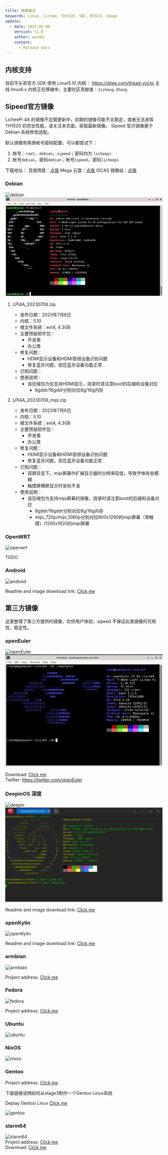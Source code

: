 ```yaml
---
title: 镜像集合
keywords: Linux, Lichee, TH1520, SBC, RISCV, image
update:
  - date: 2023-05-08
    version: v1.0
    author: wonder
    content:
      - Release docs
---
```


## 内核支持

目前平头哥官方 SDK 使用 Linux5.10 内核： https://gitee.com/thead-yocto
主线 linux6.x 内核正在移植中，主要社区贡献者：`Jisheng Zhang `

## Sipeed官方镜像

LicheePi 4A 的镜像不定期更新中，初期的镜像可能不太稳定，或者无法发挥 TH1520 的完全性能，请关注本页面，获取最新镜像。
Sipeed 官方镜像基于 Debian 系统修改适配。 

默认镜像有两类帐号密码配置，可以都尝试下：
1. 帐号：`root`，`debian`，`sipeed`；密码均为 `licheepi`
2. 帐号`debian`，密码`debian`；帐号`sipeed`，密码`licheepi`

下载地址：
百度网盘：[点我](https://pan.baidu.com/s/1xH56ZlewB6UOMlke5BrKWQ)
Mega 云盘：[点我](https://mega.nz/folder/phoQlBTZ#cZeQ3qZ__pDvP94PT3_bGA)
ISCAS 镜像站：[点我](https://mirror.iscas.ac.cn/revyos/extra/images/lpi4a/)

### Debian

![debian](./assets/images/debian.png)  
![debian_neofetch](./assets/images/debian_neofetch.png)  

1. LPI4A_20230706.zip
   - 发布日期：2023年7月6日
   - 内核：5.10
   - 根文件系统：ext4, 4.3GB
   - 主要预装软件包：
      - 开发类
      - 办公类
   - 修复问题：
      - HDMI显示设备和HDMI音频设备识别问题
      - 修复蓝牙问题，现在蓝牙设备功能正常
   - 已知问题：
   - 使用说明：
      - 该压缩包为仅支持HDMI显示，烧录时请注意boot的后缀和设备对应
         - 8gddr/16gddr分别对应8g/16g内存

2. LPI4A_20230706_mipi.zip
   - 发布日期：2023年7月6日
   - 内核：5.10
   - 根文件系统：ext4, 4.3GB
   - 主要预装软件包：
      - 开发类
      - 办公类
   - 修复问题：
      - HDMI显示设备和HDMI音频设备识别问题
      - 修复蓝牙问题，现在蓝牙设备功能正常
   - 已知问题：
      - 双屏异显下，mipi屏幕作扩展显示器时分辨率较低，导致字体有些模糊
      - 触摸屏横屏显示时坐标不准
   - 使用说明：
      - 该压缩包为支持mipi屏幕的镜像，烧录时请注意boot的后缀和设备对应
         - 8gddr/16gddr分别对应8g/16g内存
         - mipi_720p/mipi_1080p分别对应800x1280的mipi屏幕（带触摸）/1200x1920的mipi屏幕

### OpenWRT

![openwrt](./assets/images/openwrt.png)

TODO

### Android

![android](./assets/images/android.png)

Readme and image download link: [Click me](https://gitee.com/thead-android/thead-android)

## 第三方镜像

这里整理了第三方提供的镜像，仅供用户体验，sipeed 不保证此类镜像的可用性，稳定性。

### openEuler

![openEuler](./assets/images/openEuler.png)   
![openeuler_neofetch](./assets/images/openeuler_neofetch.png)  

Download: [Click me](https://mirror.iscas.ac.cn/openeuler-sig-riscv/openEuler-RISC-V/preview/openEuler-23.03-V1-riscv64/lpi4a/)   
Twitter: https://twitter.com/openEuler

### DeepinOS 深度

![deepin](./assets/images/deepin.jpg)   
![deepin_neofetch](./assets/images/deepin_neofetch.png)  

Readme and image download link: [Click me](https://github.com/aiminickwong/licheepi4a-images)

### openKylin

![openKylin](./assets/images/openkylin.png) 

Readme and image download link: [Click me](https://github.com/aiminickwong/licheepi4a-images)

### armbian

![armbian](https://cdn.armbian.com/wp-content/uploads/2018/03/logo2.png) 

Project address: [Click me](https://github.com/chainsx/armbian-riscv-build)  

### Fedora

![fedora](./assets/images/fedora.png)

Project address: [Click me](https://github.com/chainsx/fedora-riscv-builder)  

### Ubuntu

![ubuntu](./assets/images/ubuntu.png)

### NixOS

![nixos](./assets/images/nixos.png)

### Gentoo

Project address: [Click me](https://wiki.gentoo.org/wiki/Project:RISC-V)

下面链接说明如何从stage3制作一个Gentoo Linux系统

Deplay Gentoo Linux [Click me](https://wiki.gentoo.org/wiki/User:Dlan/RISC-V/TH1520)

![gentoo](./assets/images/gentoo.jpg)

### slarm64

![slarm64](./assets/images/slarm64.png)  
Project address: [Click me](https://gitlab.com/sndwvs/images_build_kit)  
Download: [Click me](https://dl.slarm64.org/slackware/images/lichee_pi_4a/)  

